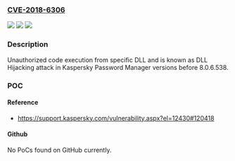 ### [CVE-2018-6306](https://cve.mitre.org/cgi-bin/cvename.cgi?name=CVE-2018-6306)
![](https://img.shields.io/static/v1?label=Product&message=Kaspersky%20Password%20Manager&color=blue)
![](https://img.shields.io/static/v1?label=Version&message=n%2Fa&color=blue)
![](https://img.shields.io/static/v1?label=Vulnerability&message=Unauthorized%20code%20execution%20from%20specific%20DLL&color=brighgreen)

### Description

Unauthorized code execution from specific DLL and is known as DLL Hijacking attack in Kaspersky Password Manager versions before 8.0.6.538.

### POC

#### Reference
- https://support.kaspersky.com/vulnerability.aspx?el=12430#120418

#### Github
No PoCs found on GitHub currently.


